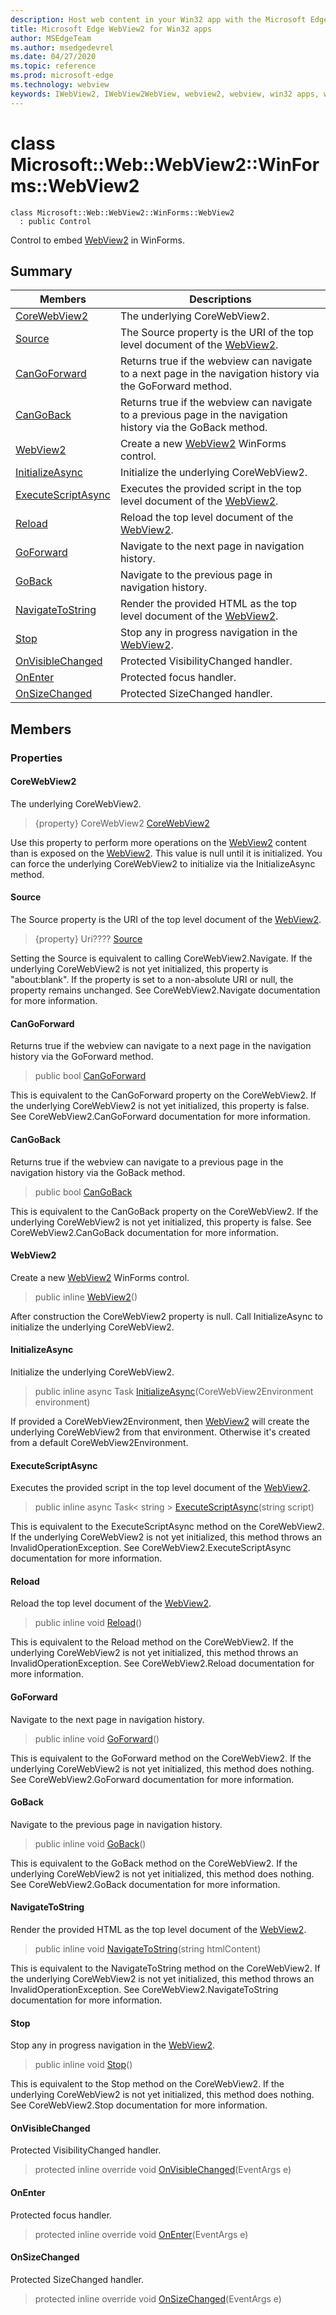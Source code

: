 ```yaml
---
description: Host web content in your Win32 app with the Microsoft Edge WebView2 control
title: Microsoft Edge WebView2 for Win32 apps
author: MSEdgeTeam
ms.author: msedgedevrel
ms.date: 04/27/2020
ms.topic: reference
ms.prod: microsoft-edge
ms.technology: webview
keywords: IWebView2, IWebView2WebView, webview2, webview, win32 apps, win32, edge, ICoreWebView2, ICoreWebView2Controller, browser control, edge html
---
```


# class Microsoft::Web::WebView2::WinForms::WebView2 

```
class Microsoft::Web::WebView2::WinForms::WebView2
  : public Control
```

Control to embed [WebView2]() in WinForms.

## Summary

 Members                        | Descriptions
--------------------------------|---------------------------------------------
[CoreWebView2](#corewebview2) | The underlying CoreWebView2.
[Source](#source) | The Source property is the URI of the top level document of the [WebView2]().
[CanGoForward](#cangoforward) | Returns true if the webview can navigate to a next page in the navigation history via the GoForward method.
[CanGoBack](#cangoback) | Returns true if the webview can navigate to a previous page in the navigation history via the GoBack method.
[WebView2](#webview2) | Create a new [WebView2]() WinForms control.
[InitializeAsync](#initializeasync) | Initialize the underlying CoreWebView2.
[ExecuteScriptAsync](#executescriptasync) | Executes the provided script in the top level document of the [WebView2]().
[Reload](#reload) | Reload the top level document of the [WebView2]().
[GoForward](#goforward) | Navigate to the next page in navigation history.
[GoBack](#goback) | Navigate to the previous page in navigation history.
[NavigateToString](#navigatetostring) | Render the provided HTML as the top level document of the [WebView2]().
[Stop](#stop) | Stop any in progress navigation in the [WebView2]().
[OnVisibleChanged](#onvisiblechanged) | Protected VisibilityChanged handler.
[OnEnter](#onenter) | Protected focus handler.
[OnSizeChanged](#onsizechanged) | Protected SizeChanged handler.

## Members

### Properties

#### CoreWebView2 

The underlying CoreWebView2.

> {property} CoreWebView2 [CoreWebView2](#corewebview2)

Use this property to perform more operations on the [WebView2]() content than is exposed on the [WebView2](). This value is null until it is initialized. You can force the underlying CoreWebView2 to initialize via the InitializeAsync method.

#### Source 

The Source property is the URI of the top level document of the [WebView2]().

> {property} Uri???? [Source](#source)

Setting the Source is equivalent to calling CoreWebView2.Navigate. If the underlying CoreWebView2 is not yet initialized, this property is "about:blank". If the property is set to a non-absolute URI or null, the property remains unchanged. See CoreWebView2.Navigate documentation for more information.

#### CanGoForward 

Returns true if the webview can navigate to a next page in the navigation history via the GoForward method.

> public bool [CanGoForward](#cangoforward)

This is equivalent to the CanGoForward property on the CoreWebView2. If the underlying CoreWebView2 is not yet initialized, this property is false. See CoreWebView2.CanGoForward documentation for more information.

#### CanGoBack 

Returns true if the webview can navigate to a previous page in the navigation history via the GoBack method.

> public bool [CanGoBack](#cangoback)

This is equivalent to the CanGoBack property on the CoreWebView2. If the underlying CoreWebView2 is not yet initialized, this property is false. See CoreWebView2.CanGoBack documentation for more information.

#### WebView2 

Create a new [WebView2]() WinForms control.

> public inline  [WebView2](#webview2)()

After construction the CoreWebView2 property is null. Call InitializeAsync to initialize the underlying CoreWebView2.

#### InitializeAsync 

Initialize the underlying CoreWebView2.

> public inline async Task [InitializeAsync](#initializeasync)(CoreWebView2Environment environment)

If provided a CoreWebView2Environment, then [WebView2]() will create the underlying CoreWebView2 from that environment. Otherwise it's created from a default CoreWebView2Environment.

#### ExecuteScriptAsync 

Executes the provided script in the top level document of the [WebView2]().

> public inline async Task< string > [ExecuteScriptAsync](#executescriptasync)(string script)

This is equivalent to the ExecuteScriptAsync method on the CoreWebView2. If the underlying CoreWebView2 is not yet initialized, this method throws an InvalidOperationException. See CoreWebView2.ExecuteScriptAsync documentation for more information.

#### Reload 

Reload the top level document of the [WebView2]().

> public inline void [Reload](#reload)()

This is equivalent to the Reload method on the CoreWebView2. If the underlying CoreWebView2 is not yet initialized, this method throws an InvalidOperationException. See CoreWebView2.Reload documentation for more information.

#### GoForward 

Navigate to the next page in navigation history.

> public inline void [GoForward](#goforward)()

This is equivalent to the GoForward method on the CoreWebView2. If the underlying CoreWebView2 is not yet initialized, this method does nothing. See CoreWebView2.GoForward documentation for more information.

#### GoBack 

Navigate to the previous page in navigation history.

> public inline void [GoBack](#goback)()

This is equivalent to the GoBack method on the CoreWebView2. If the underlying CoreWebView2 is not yet initialized, this method does nothing. See CoreWebView2.GoBack documentation for more information.

#### NavigateToString 

Render the provided HTML as the top level document of the [WebView2]().

> public inline void [NavigateToString](#navigatetostring)(string htmlContent)

This is equivalent to the NavigateToString method on the CoreWebView2. If the underlying CoreWebView2 is not yet initialized, this method throws an InvalidOperationException. See CoreWebView2.NavigateToString documentation for more information.

#### Stop 

Stop any in progress navigation in the [WebView2]().

> public inline void [Stop](#stop)()

This is equivalent to the Stop method on the CoreWebView2. If the underlying CoreWebView2 is not yet initialized, this method does nothing. See CoreWebView2.Stop documentation for more information.

#### OnVisibleChanged 

Protected VisibilityChanged handler.

> protected inline override void [OnVisibleChanged](#onvisiblechanged)(EventArgs e)

#### OnEnter 

Protected focus handler.

> protected inline override void [OnEnter](#onenter)(EventArgs e)

#### OnSizeChanged 

Protected SizeChanged handler.

> protected inline override void [OnSizeChanged](#onsizechanged)(EventArgs e)

